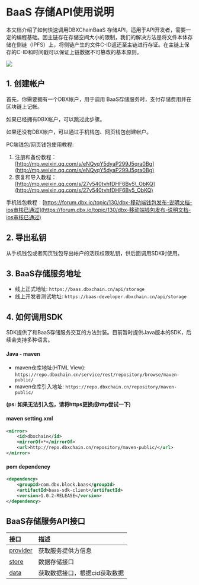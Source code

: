 # BaaS 存储API使用说明

本文档介绍了如何快速调用DBXChainBaaS 存储API，适用于API开发者，需要一定的编程基础。因主链存在存储空间大小的限制，我们的解决方法是将文件本体存储在侧链（IPFS）上，将侧链产生的文件C-ID返还至主链进行存证。在主链上保存的C-ID和时间戳可以保证上链数据不可篡改的基本原则。

![](/assets/WX20180417-213937@2x.png)

## 1. 创建帐户

首先，你需要拥有一个DBX帐户，用于调用 BaaS存储服务时，支付存储费用并在区块链上记帐。

如果已经拥有DBX帐户，可以跳过此步骤。

如果还没有DBX帐户，可以通过手机钱包、网页钱包创建帐户。

PC端钱包/网页钱包使用教程:

1. 注册和备份教程：[http://mp.weixin.qq.com/s/eNQyqY5dyaP299J5qra0Bg](http://mp.weixin.qq.com/s/eNQyqY5dyaP299J5qra0Bg)
2. 恢复和导入教程：[http://mp.weixin.qq.com/s/27v540tvhfDHF6Bv5\_ObKQ](http://mp.weixin.qq.com/s/27v540tvhfDHF6Bv5_ObKQ)

手机钱包教程：[https://forum.dbx.io/topic/130/dbx-移动端钱包发布-说明文档-ios审核已通过](https://forum.dbx.io/topic/130/dbx-移动端钱包发布-说明文档-ios审核已通过)

## 2. 导出私钥

从手机钱包或者网页钱包导出帐户的活跃权限私钥，供后面调用SDK时使用。

## 3. BaaS存储服务地址

* 线上正式地址:  `https://baas.dbxchain.cn/api/storage`
* 线上开发者测试地址: `https://baas-developer.dbxchain.cn/api/storage`

## 4. 如何调用SDK

SDK提供了和BaaS存储服务交互的方法封装。目前暂时提供Java版本的SDK，后续会支持多种语言。

#### Java - maven

* maven仓库地址\(HTML View\): `https://repo.dbxchain.cn/service/rest/repository/browse/maven-public/`
* maven仓库引入地址: `https://repo.dbxchain.cn/repository/maven-public/`

**\(ps: 如果无法引入包，请将https更换成http尝试一下\)**

#### maven setting.xml

```xml
<mirror>
    <id>dbxchain</id>
    <mirrorOf>*</mirrorOf>
    <url>http://repo.dbxchain.cn/repository/maven-public/</url>
</mirror>
```

#### pom dependency

```xml
<dependency>
    <groupId>com.dbx.block.baas</groupId>
    <artifactId>baas-sdk-client</artifactId>
    <version>1.0.2-RELEASE</version>
</dependency>
```

## BaaS存储服务API接口

| 接口 | 描述 |
| :--- | :--- |
| [provider](/api/baas-api/huo-qu-fu-wu-ti-gong-fang-xin-xi.md) | 获取服务提供方信息 |
| [store](/api/baas-api/shu-ju-cun-chu-jie-kou.md) | 数据存储接口 |
| [data](/api/baas-api/huo-qu-yi-cun-shu-ju-jie-kou.md) | 获取数据接口，根据cid获取数据 |




